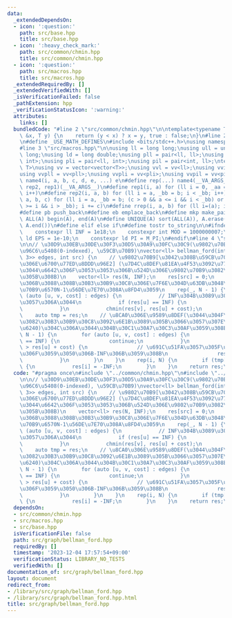 ```yaml
---
data:
  _extendedDependsOn:
  - icon: ':question:'
    path: src/base.hpp
    title: src/base.hpp
  - icon: ':heavy_check_mark:'
    path: src/common/chmin.hpp
    title: src/common/chmin.hpp
  - icon: ':question:'
    path: src/macros.hpp
    title: src/macros.hpp
  _extendedRequiredBy: []
  _extendedVerifiedWith: []
  _isVerificationFailed: false
  _pathExtension: hpp
  _verificationStatusIcon: ':warning:'
  attributes:
    links: []
  bundledCode: "#line 2 \"src/common/chmin.hpp\"\n\ntemplate<typename T>\nbool chmin(T\
    \ &x, T y) {\n    return (y < x) ? x = y, true : false;\n}\n#line 2 \"src/base.hpp\"\
    \n#define _USE_MATH_DEFINES\n#include <bits/stdc++.h>\nusing namespace std;\n\
    #line 3 \"src/macros.hpp\"\n\nusing ll = long long;\nusing ull = unsigned long\
    \ long;\nusing ld = long double;\nusing pll = pair<ll, ll>;\nusing pii = pair<int,\
    \ int>;\nusing pli = pair<ll, int>;\nusing pil = pair<int, ll>;\ntemplate<typename\
    \ T>\nusing vv = vector<vector<T>>;\nusing vvl = vv<ll>;\nusing vvi = vv<int>;\n\
    using vvpll = vv<pll>;\nusing vvpli = vv<pli>;\nusing vvpil = vv<pil>;\n#define\
    \ name4(i, a, b, c, d, e, ...) e\n#define rep(...) name4(__VA_ARGS__, rep4, rep3,\
    \ rep2, rep1)(__VA_ARGS__)\n#define rep1(i, a) for (ll i = 0, _aa = a; i < _aa;\
    \ i++)\n#define rep2(i, a, b) for (ll i = a, _bb = b; i < _bb; i++)\n#define rep3(i,\
    \ a, b, c) for (ll i = a, _bb = b; (c > 0 && a <= i && i < _bb) or (c < 0 && a\
    \ >= i && i > _bb); i += c)\n#define rrep(i, a, b) for (ll i=(a); i>(b); i--)\n\
    #define pb push_back\n#define eb emplace_back\n#define mkp make_pair\n#define\
    \ ALL(A) begin(A), end(A)\n#define UNIQUE(A) sort(ALL(A)), A.erase(unique(ALL(A)),\
    \ A.end())\n#define elif else if\n#define tostr to_string\n\n#ifndef CONSTANTS\n\
    \    constexpr ll INF = 1e18;\n    constexpr int MOD = 1000000007;\n    constexpr\
    \ ld EPS = 1e-10;\n    constexpr ld PI = M_PI;\n#endif\n#line 4 \"src/graph/bellman_ford.hpp\"\
    \n\n// \u30D9\u30EB\u30DE\u30F3\u30D5\u30A9\u30FC\u30C9(\u9802\u70B9\u6570, \u8FBA\
    \u96C6\u5408(0-indexed), \u59CB\u70B9)\nvector<ll> bellman_ford(int N, vector<array<ll,\
    \ 3>> edges, int src) {\n    // \u9802\u70B9[\u3042\u308B\u59CB\u70B9\u304B\u3089\
    \u306E\u6700\u77ED\u8DDD\u96E2] (\u7D4C\u8DEF\u81EA\u4F53\u3092\u77E5\u308A\u305F\
    \u3044\u6642\u306F\u3053\u3053\u306B\u524D\u306E\u9802\u70B9\u3082\u6301\u305F\
    \u305B\u308B)\n    vector<ll> res(N, INF);\n    res[src] = 0;\n    // \u5404\u8FBA\
    \u306B\u3088\u308B\u30B3\u30B9\u30C8\u306E\u7F6E\u304D\u63DB\u3048\u3092\u9802\
    \u70B9\u6570N-1\u56DE\u7E70\u308A\u8FD4\u3059\n    rep(_, N - 1) {\n        for\
    \ (auto [u, v, cost] : edges) {\n            // INF\u304B\u3089\u306F\u66F4\u65B0\
    \u3057\u306A\u3044\n            if (res[u] == INF) {\n                continue;\n\
    \            }\n            chmin(res[v], res[u] + cost);\n        }\n    }\n\
    \    auto tmp = res;\n    // \u8CA0\u306E\u9589\u8DEF(\u3044\u304F\u3089\u3067\
    \u3082\u30B3\u30B9\u30C8\u3092\u6E1B\u3089\u305B\u3066\u3057\u307E\u3046\u5834\
    \u6240)\u304C\u306A\u3044\u304B\u30C1\u30A7\u30C3\u30AF\u3059\u308B\n    rep(_,\
    \ N - 1) {\n        for (auto [u, v, cost] : edges) {\n            if (res[u]\
    \ == INF) {\n                continue;\n            }\n            if (res[v]\
    \ > res[u] + cost) {\n                // \u691C\u51FA\u3057\u305F\u8CA0\u9589\u8DEF\
    \u306F\u3059\u3050\u306B-INF\u306B\u3059\u308B\n                res[v] = -INF;\n\
    \            }\n        }\n    }\n    rep(i, N) {\n        if (tmp[i] != res[i])\
    \ {\n            res[i] = -INF;\n        }\n    }\n    return res;\n}\n"
  code: "#pragma once\n#include \"../common/chmin.hpp\"\n#include \"../macros.hpp\"\
    \n\n// \u30D9\u30EB\u30DE\u30F3\u30D5\u30A9\u30FC\u30C9(\u9802\u70B9\u6570, \u8FBA\
    \u96C6\u5408(0-indexed), \u59CB\u70B9)\nvector<ll> bellman_ford(int N, vector<array<ll,\
    \ 3>> edges, int src) {\n    // \u9802\u70B9[\u3042\u308B\u59CB\u70B9\u304B\u3089\
    \u306E\u6700\u77ED\u8DDD\u96E2] (\u7D4C\u8DEF\u81EA\u4F53\u3092\u77E5\u308A\u305F\
    \u3044\u6642\u306F\u3053\u3053\u306B\u524D\u306E\u9802\u70B9\u3082\u6301\u305F\
    \u305B\u308B)\n    vector<ll> res(N, INF);\n    res[src] = 0;\n    // \u5404\u8FBA\
    \u306B\u3088\u308B\u30B3\u30B9\u30C8\u306E\u7F6E\u304D\u63DB\u3048\u3092\u9802\
    \u70B9\u6570N-1\u56DE\u7E70\u308A\u8FD4\u3059\n    rep(_, N - 1) {\n        for\
    \ (auto [u, v, cost] : edges) {\n            // INF\u304B\u3089\u306F\u66F4\u65B0\
    \u3057\u306A\u3044\n            if (res[u] == INF) {\n                continue;\n\
    \            }\n            chmin(res[v], res[u] + cost);\n        }\n    }\n\
    \    auto tmp = res;\n    // \u8CA0\u306E\u9589\u8DEF(\u3044\u304F\u3089\u3067\
    \u3082\u30B3\u30B9\u30C8\u3092\u6E1B\u3089\u305B\u3066\u3057\u307E\u3046\u5834\
    \u6240)\u304C\u306A\u3044\u304B\u30C1\u30A7\u30C3\u30AF\u3059\u308B\n    rep(_,\
    \ N - 1) {\n        for (auto [u, v, cost] : edges) {\n            if (res[u]\
    \ == INF) {\n                continue;\n            }\n            if (res[v]\
    \ > res[u] + cost) {\n                // \u691C\u51FA\u3057\u305F\u8CA0\u9589\u8DEF\
    \u306F\u3059\u3050\u306B-INF\u306B\u3059\u308B\n                res[v] = -INF;\n\
    \            }\n        }\n    }\n    rep(i, N) {\n        if (tmp[i] != res[i])\
    \ {\n            res[i] = -INF;\n        }\n    }\n    return res;\n}\n"
  dependsOn:
  - src/common/chmin.hpp
  - src/macros.hpp
  - src/base.hpp
  isVerificationFile: false
  path: src/graph/bellman_ford.hpp
  requiredBy: []
  timestamp: '2023-12-04 17:57:54+09:00'
  verificationStatus: LIBRARY_NO_TESTS
  verifiedWith: []
documentation_of: src/graph/bellman_ford.hpp
layout: document
redirect_from:
- /library/src/graph/bellman_ford.hpp
- /library/src/graph/bellman_ford.hpp.html
title: src/graph/bellman_ford.hpp
---
```

